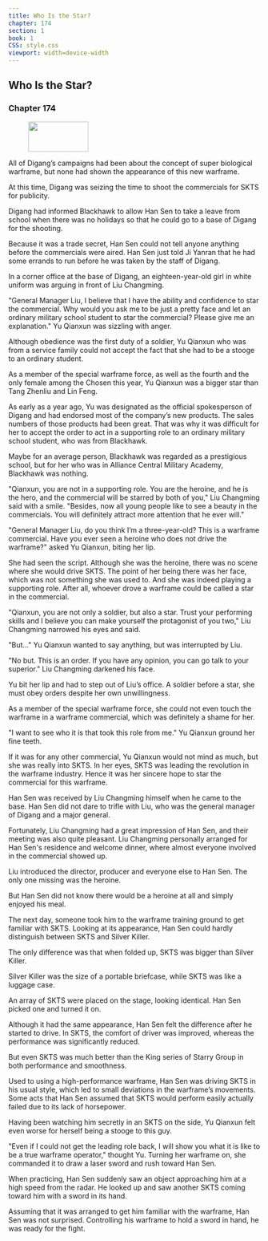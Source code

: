 ```yaml
---
title: Who Is the Star?
chapter: 174
section: 1
book: 1
CSS: style.css
viewport: width=device-width
---
```


## Who Is the Star?

### Chapter 174

<figure>
	<img src="../Images/gem.gif" alt="" id="gem" width="120" height="60" />
</figure>

All of Digang’s campaigns had been about the concept of super biological warframe, but none had shown the appearance of this new warframe.

At this time, Digang was seizing the time to shoot the commercials for SKTS for publicity.

Digang had informed Blackhawk to allow Han Sen to take a leave from school when there was no holidays so that he could go to a base of Digang for the shooting.

Because it was a trade secret, Han Sen could not tell anyone anything before the commercials were aired. Han Sen just told Ji Yanran that he had some errands to run before he was taken by the staff of Digang.

In a corner office at the base of Digang, an eighteen-year-old girl in white uniform was arguing in front of Liu Changming.

"General Manager Liu, I believe that I have the ability and confidence to star the commercial. Why would you ask me to be just a pretty face and let an ordinary military school student to star the commercial? Please give me an explanation." Yu Qianxun was sizzling with anger.

Although obedience was the first duty of a soldier, Yu Qianxun who was from a service family could not accept the fact that she had to be a stooge to an ordinary student.

As a member of the special warframe force, as well as the fourth and the only female among the Chosen this year, Yu Qianxun was a bigger star than Tang Zhenliu and Lin Feng.

As early as a year ago, Yu was designated as the official spokesperson of Digang and had endorsed most of the company’s new products. The sales numbers of those products had been great. That was why it was difficult for her to accept the order to act in a supporting role to an ordinary military school student, who was from Blackhawk.

Maybe for an average person, Blackhawk was regarded as a prestigious school, but for her who was in Alliance Central Military Academy, Blackhawk was nothing.

"Qianxun, you are not in a supporting role. You are the heroine, and he is the hero, and the commercial will be starred by both of you," Liu Changming said with a smile. "Besides, now all young people like to see a beauty in the commercials. You will definitely attract more attention that he ever will."

"General Manager Liu, do you think I’m a three-year-old? This is a warframe commercial. Have you ever seen a heroine who does not drive the warframe?" asked Yu Qianxun, biting her lip.

She had seen the script. Although she was the heroine, there was no scene where she would drive SKTS. The point of her being there was her face, which was not something she was used to. And she was indeed playing a supporting role. After all, whoever drove a warframe could be called a star in the commercial.

"Qianxun, you are not only a soldier, but also a star. Trust your performing skills and I believe you can make yourself the protagonist of you two," Liu Changming narrowed his eyes and said.

"But..." Yu Qianxun wanted to say anything, but was interrupted by Liu.

"No but. This is an order. If you have any opinion, you can go talk to your superior." Liu Changming darkened his face.

Yu bit her lip and had to step out of Liu’s office. A soldier before a star, she must obey orders despite her own unwillingness.

As a member of the special warframe force, she could not even touch the warframe in a warframe commercial, which was definitely a shame for her.

"I want to see who it is that took this role from me." Yu Qianxun ground her fine teeth.

If it was for any other commercial, Yu Qianxun would not mind as much, but she was really into SKTS. In her eyes, SKTS was leading the revolution in the warframe industry. Hence it was her sincere hope to star the commercial for this warframe.

Han Sen was received by Liu Changming himself when he came to the base. Han Sen did not dare to trifle with Liu, who was the general manager of Digang and a major general.

Fortunately, Liu Changming had a great impression of Han Sen, and their meeting was also quite pleasant. Liu Changming personally arranged for Han Sen's residence and welcome dinner, where almost everyone involved in the commercial showed up.

Liu introduced the director, producer and everyone else to Han Sen. The only one missing was the heroine.

But Han Sen did not know there would be a heroine at all and simply enjoyed his meal.

The next day, someone took him to the warframe training ground to get familiar with SKTS. Looking at its appearance, Han Sen could hardly distinguish between SKTS and Silver Killer.

The only difference was that when folded up, SKTS was bigger than Silver Killer.

Silver Killer was the size of a portable briefcase, while SKTS was like a luggage case.

An array of SKTS were placed on the stage, looking identical. Han Sen picked one and turned it on.

Although it had the same appearance, Han Sen felt the difference after he started to drive. In SKTS, the comfort of driver was improved, whereas the performance was significantly reduced.

But even SKTS was much better than the King series of Starry Group in both performance and smoothness.

Used to using a high-performance warframe, Han Sen was driving SKTS in his usual style, which led to small deviations in the warframe’s movements. Some acts that Han Sen assumed that SKTS would perform easily actually failed due to its lack of horsepower.

Having been watching him secretly in an SKTS on the side, Yu Qianxun felt even worse for herself being a stooge to this guy.

"Even if I could not get the leading role back, I will show you what it is like to be a true warframe operator," thought Yu. Turning her warframe on, she commanded it to draw a laser sword and rush toward Han Sen.

When practicing, Han Sen suddenly saw an object approaching him at a high speed from the radar. He looked up and saw another SKTS coming toward him with a sword in its hand.

Assuming that it was arranged to get him familiar with the warframe, Han Sen was not surprised. Controlling his warframe to hold a sword in hand, he was ready for the fight.